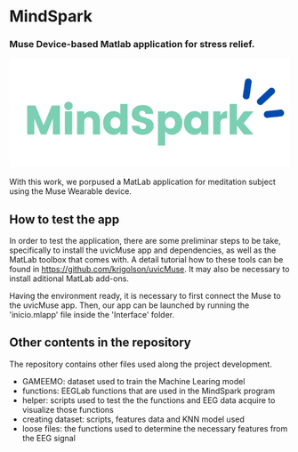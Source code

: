 # MindSpark
### Muse Device-based Matlab application for stress relief.
![MindSpark Logo](https://github.com/macdvdup/MindSpark/blob/main/interface/logo2.png?raw=true)

With this work, we porpused a MatLab application for meditation subject using the Muse Wearable device. 

## How to test the app

In order to test the application, there are some preliminar steps to be take, specifically to install the uvicMuse app and dependencies, as well as the MatLab toolbox that comes with. A detail tutorial how to these tools can be found in https://github.com/krigolson/uvicMuse.
It may also be necessary to install aditional MatLab add-ons.

Having the environment ready, it is necessary to first connect the Muse to the uvicMuse app. Then, our app can be launched by running the 'inicio.mlapp' file inside the 'Interface' folder.

## Other contents in the repository

The repository contains other files used along the project development.
* GAMEEMO: dataset used to train the Machine Learing model
* functions: EEGLab functions that are used in the MindSpark program
* helper: scripts used to test the the functions and EEG data acquire to visualize those functions
* creating dataset: scripts, features data and KNN model used
* loose files: the functions used to determine the necessary features from the EEG signal
